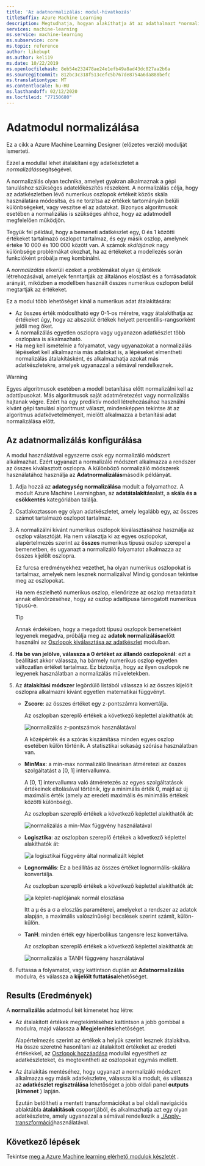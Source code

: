 ```yaml
---
title: 'Az adatnormalizálás: modul-hivatkozás'
titleSuffix: Azure Machine Learning
description: Megtudhatja, hogyan alakíthatja át az adathalmazt *normalizálás*használatával a Azure Machine learning a normalizált adatmodul segítségével.
services: machine-learning
ms.service: machine-learning
ms.subservice: core
ms.topic: reference
author: likebupt
ms.author: keli19
ms.date: 10/22/2019
ms.openlocfilehash: 8eb54e232478ae24e1efb49a8ad43dc827aa2b6a
ms.sourcegitcommit: 812bc3c318f513cefc5b767de8754a6da888befc
ms.translationtype: MT
ms.contentlocale: hu-HU
ms.lasthandoff: 02/12/2020
ms.locfileid: "77150680"
---
```

# <a name="normalize-data-module"></a>Adatmodul normalizálása

Ez a cikk a Azure Machine Learning Designer (előzetes verzió) modulját ismerteti.

Ezzel a modullal lehet átalakítani egy adatkészletet a *normalizálás*segítségével.

A normalizálás olyan technika, amelyet gyakran alkalmaznak a gépi tanuláshoz szükséges adatelőkészítés részeként. A normalizálás célja, hogy az adatkészletben lévő numerikus oszlopok értékeit közös skála használatára módosítsa, és ne torzítsa az értékek tartományán belüli különbségeket, vagy veszítse el az adatokat. Bizonyos algoritmusok esetében a normalizálás is szükséges ahhoz, hogy az adatmodell megfelelően működjön.

Tegyük fel például, hogy a bemeneti adatkészlet egy, 0 és 1 közötti értékeket tartalmazó oszlopot tartalmaz, és egy másik oszlop, amelynek értéke 10 000 és 100 000 között van. A számok *skálájának* nagy különbsége problémákat okozhat, ha az értékeket a modellezés során funkcióként próbálja meg kombinálni.

A *normalizálás* elkerüli ezeket a problémákat olyan új értékek létrehozásával, amelyek fenntartják az általános eloszlást és a forrásadatok arányát, miközben a modellben használt összes numerikus oszlopon belül megtartják az értékeket.

Ez a modul több lehetőséget kínál a numerikus adat átalakítására:

- Az összes érték módosítható egy 0-1-os méretre, vagy átalakíthatja az értékeket úgy, hogy az abszolút értékek helyett percentilis-rangsorként jelöli meg őket.
- A normalizálás egyetlen oszlopra vagy ugyanazon adatkészlet több oszlopára is alkalmazható.
- Ha meg kell ismételnie a folyamatot, vagy ugyanazokat a normalizálás lépéseket kell alkalmaznia más adatokat is, a lépéseket elmentheti normalizálás átalakításként, és alkalmazhatja azokat más adatkészletekre, amelyek ugyanazzal a sémával rendelkeznek.

> [!WARNING]
> Egyes algoritmusok esetében a modell betanítása előtt normalizálni kell az adattípusokat. Más algoritmusok saját adatméretezést vagy normalizálás hajtanak végre. Ezért ha egy prediktív modell létrehozásához használni kívánt gépi tanulási algoritmust választ, mindenképpen tekintse át az algoritmus adatkövetelményeit, mielőtt alkalmazza a betanítási adat normalizálása előtt.

##  <a name="configure-normalize-data"></a>Az adatnormalizálás konfigurálása

A modul használatával egyszerre csak egy normalizáló módszert alkalmazhat. Ezért ugyanazt a normalizáló módszert alkalmazza a rendszer az összes kiválasztott oszlopra. A különböző normalizáló módszerek használatához használja az **Adatnormalizálás**második példányát.

1. Adja hozzá az **adategység normalizálása** modult a folyamathoz. A modult Azure Machine Learningban, az **adatátalakítás**alatt, a **skála és a csökkentés** kategóriában találja.

2. Csatlakoztasson egy olyan adatkészletet, amely legalább egy, az összes számot tartalmazó oszlopot tartalmaz.

3. A normalizálni kívánt numerikus oszlopok kiválasztásához használja az oszlop választóját. Ha nem választja ki az egyes oszlopokat, alapértelmezés szerint az **összes** numerikus típusú oszlop szerepel a bemenetben, és ugyanazt a normalizáló folyamatot alkalmazza az összes kijelölt oszlopra. 

    Ez furcsa eredményekhez vezethet, ha olyan numerikus oszlopokat is tartalmaz, amelyek nem lesznek normalizálva! Mindig gondosan tekintse meg az oszlopokat.

    Ha nem észlelhető numerikus oszlop, ellenőrizze az oszlop metaadatait annak ellenőrzéséhez, hogy az oszlop adattípusa támogatott numerikus típusú-e.

    > [!TIP]
    > Annak érdekében, hogy a megadott típusú oszlopok bemenetként legyenek megadva, próbálja meg az **adatok normalizálása**előtt használni az [Oszlopok kiválasztása az adatkészlet](./select-columns-in-dataset.md) modulban.

4. **Ha be van jelölve, válassza a 0 értéket az állandó oszlopoknál**: ezt a beállítást akkor válassza, ha bármely numerikus oszlop egyetlen változatlan értéket tartalmaz. Ez biztosítja, hogy az ilyen oszlopok ne legyenek használatban a normalizálás műveletekben.

5. Az **átalakítási módszer** legördülő listából válassza ki az összes kijelölt oszlopra alkalmazni kívánt egyetlen matematikai függvényt. 
  
    - **Zscore**: az összes értéket egy z-pontszámra konvertálja.
    
      Az oszlopban szereplő értékek a következő képlettel alakíthatók át:  
  
      ![normalizálás z&#45;pontszámok használatával](media/module/aml-normalization-z-score.png)
  
      A középérték és a szórás kiszámítása minden egyes oszlop esetében külön történik. A statisztikai sokaság szórása használatban van.
  
    - **MinMax**: a min-max normalizáló lineárisan átméretezi az összes szolgáltatást a [0, 1] intervallumra.
    
      A [0, 1] intervallumra való átméretezés az egyes szolgáltatások értékeinek eltolásával történik, így a minimális érték 0, majd az új maximális érték (amely az eredeti maximális és minimális értékek közötti különbség).
      
      Az oszlopban szereplő értékek a következő képlettel alakíthatók át:  
  
      ![normalizálás a min&#45;Max függvény használatával](media/module/aml-normalization-minmax.png "AML_normalization – MinMax")  
  
    - **Logisztika**: az oszlopban szereplő értékek a következő képlettel alakíthatók át:

      ![a logisztikai függvény által normalizált képlet](media/module/aml-normalization-logistic.png "AML_normalization – logisztika")  
  
    - **Lognormális**: Ez a beállítás az összes értéket lognormális-skálára konvertálja.
  
      Az oszlopban szereplő értékek a következő képlettel alakíthatók át:
  
      ![a képlet&#45;naplójának normál eloszlása](media/module/aml-normalization-lognormal.png "AML_normalization – lognormális")
    
      Itt a μ és a σ a eloszlás paraméterei, amelyeket a rendszer az adatok alapján, a maximális valószínűségi becslések szerint számít, külön-külön.  
  
    - **TanH**: minden érték egy hiperbolikus tangensre lesz konvertálva.
    
      Az oszlopban szereplő értékek a következő képlettel alakíthatók át:
    
      ![normalizálás a TANH függvény használatával](media/module/aml-normalization-tanh.png "AML_normalization – TANH")

6. Futtassa a folyamatot, vagy kattintson duplán az **Adatnormalizálás** modulra, és válassza a **kijelölt futtatása**lehetőséget. 

## <a name="results"></a>Results (Eredmények)

A **normalizálás** adatmodul két kimenetet hoz létre:

- Az átalakított értékek megtekintéséhez kattintson a jobb gombbal a modulra, majd válassza a **Megjelenítés**lehetőséget.

    Alapértelmezés szerint az értékek a helyük szerint lesznek átalakítva. Ha össze szeretné hasonlítani az átalakított értékeket az eredeti értékekkel, az [Oszlopok hozzáadása](./add-columns.md) modullal egyesítheti az adatkészleteket, és megtekintheti az oszlopokat egymás mellett.

- Az átalakítás mentéséhez, hogy ugyanazt a normalizáló módszert alkalmazza egy másik adatkészletre, válassza ki a modult, és válassza az **adatkészlet regisztrálása** lehetőséget a jobb oldali panel **outputs (kimenet** ) lapján.

    Ezután betöltheti a mentett transzformációkat a bal oldali navigációs ablaktábla **átalakítások** csoportjából, és alkalmazhatja azt egy olyan adatkészletre, amely ugyanazzal a sémával rendelkezik a [./Apply-transzformáció](apply-transformation.md)használatával.  


## <a name="next-steps"></a>Következő lépések

Tekintse [meg a Azure Machine learning elérhető modulok készletét](module-reference.md) . 